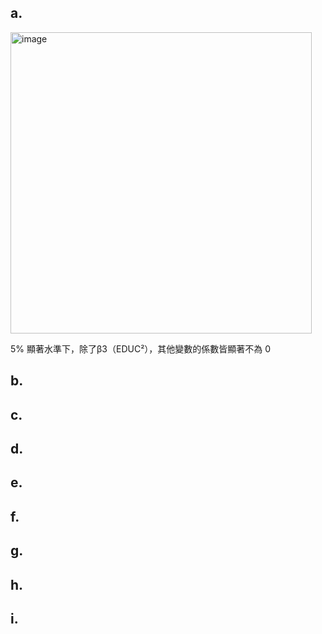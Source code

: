 ## a.

<img width="482" alt="image" src="https://github.com/user-attachments/assets/9631df42-2f6f-4b89-b3d4-0fc66510c640" />

5% 顯著水準下，除了β3（EDUC²），其他變數的係數皆顯著不為 0

## b.

## c.

## d.

## e.

## f.

## g.

## h.

## i.
